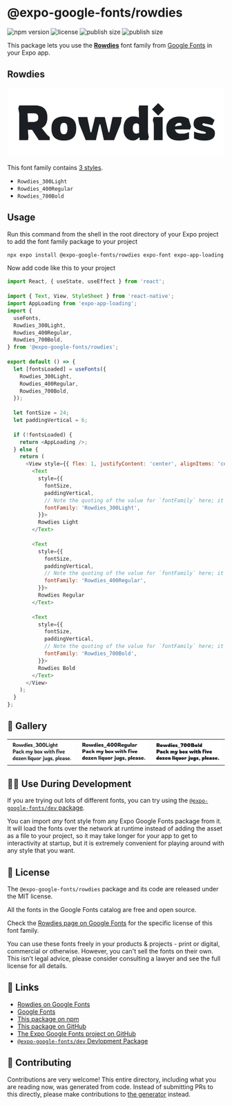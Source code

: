 # @expo-google-fonts/rowdies

![npm version](https://flat.badgen.net/npm/v/@expo-google-fonts/rowdies)
![license](https://flat.badgen.net/github/license/expo/google-fonts)
![publish size](https://flat.badgen.net/packagephobia/install/@expo-google-fonts/rowdies)
![publish size](https://flat.badgen.net/packagephobia/publish/@expo-google-fonts/rowdies)

This package lets you use the [**Rowdies**](https://fonts.google.com/specimen/Rowdies) font family from [Google Fonts](https://fonts.google.com/) in your Expo app.

## Rowdies

![Rowdies](./font-family.png)

This font family contains [3 styles](#-gallery).

- `Rowdies_300Light`
- `Rowdies_400Regular`
- `Rowdies_700Bold`

## Usage

Run this command from the shell in the root directory of your Expo project to add the font family package to your project
```sh
npx expo install @expo-google-fonts/rowdies expo-font expo-app-loading
```

Now add code like this to your project
```js
import React, { useState, useEffect } from 'react';

import { Text, View, StyleSheet } from 'react-native';
import AppLoading from 'expo-app-loading';
import {
  useFonts,
  Rowdies_300Light,
  Rowdies_400Regular,
  Rowdies_700Bold,
} from '@expo-google-fonts/rowdies';

export default () => {
  let [fontsLoaded] = useFonts({
    Rowdies_300Light,
    Rowdies_400Regular,
    Rowdies_700Bold,
  });

  let fontSize = 24;
  let paddingVertical = 6;

  if (!fontsLoaded) {
    return <AppLoading />;
  } else {
    return (
      <View style={{ flex: 1, justifyContent: 'center', alignItems: 'center' }}>
        <Text
          style={{
            fontSize,
            paddingVertical,
            // Note the quoting of the value for `fontFamily` here; it expects a string!
            fontFamily: 'Rowdies_300Light',
          }}>
          Rowdies Light
        </Text>

        <Text
          style={{
            fontSize,
            paddingVertical,
            // Note the quoting of the value for `fontFamily` here; it expects a string!
            fontFamily: 'Rowdies_400Regular',
          }}>
          Rowdies Regular
        </Text>

        <Text
          style={{
            fontSize,
            paddingVertical,
            // Note the quoting of the value for `fontFamily` here; it expects a string!
            fontFamily: 'Rowdies_700Bold',
          }}>
          Rowdies Bold
        </Text>
      </View>
    );
  }
};

```

## 🔡 Gallery


||||
|-|-|-|
|![Rowdies_300Light](./Rowdies_300Light.ttf.png)|![Rowdies_400Regular](./Rowdies_400Regular.ttf.png)|![Rowdies_700Bold](./Rowdies_700Bold.ttf.png)||


## 👩‍💻 Use During Development

If you are trying out lots of different fonts, you can try using the [`@expo-google-fonts/dev` package](https://github.com/expo/google-fonts/tree/master/font-packages/dev#readme).

You can import *any* font style from any Expo Google Fonts package from it. It will load the fonts
over the network at runtime instead of adding the asset as a file to your project, so it may take longer
for your app to get to interactivity at startup, but it is extremely convenient
for playing around with any style that you want.

## 📖 License

The `@expo-google-fonts/rowdies` package and its code are released under the MIT license.

All the fonts in the Google Fonts catalog are free and open source.

Check the [Rowdies page on Google Fonts](https://fonts.google.com/specimen/Rowdies) for the specific license of this font family.

You can use these fonts freely in your products & projects - print or digital, commercial or otherwise. However, you can't sell the fonts on their own. This isn't legal advice, please consider consulting a lawyer and see the full license for all details.

## 🔗 Links

- [Rowdies on Google Fonts](https://fonts.google.com/specimen/Rowdies)
- [Google Fonts](https://fonts.google.com/)
- [This package on npm](https://www.npmjs.com/package/@expo-google-fonts/rowdies)
- [This package on GitHub](https://github.com/expo/google-fonts/tree/master/font-packages/rowdies)
- [The Expo Google Fonts project on GitHub](https://github.com/expo/google-fonts)
- [`@expo-google-fonts/dev` Devlopment Package](https://github.com/expo/google-fonts/tree/master/font-packages/dev)

## 🤝 Contributing

Contributions are very welcome! This entire directory, including what you are reading now, was generated from code. Instead of submitting PRs to this directly, please make contributions to [the generator](https://github.com/expo/google-fonts/tree/master/packages/generator) instead.

